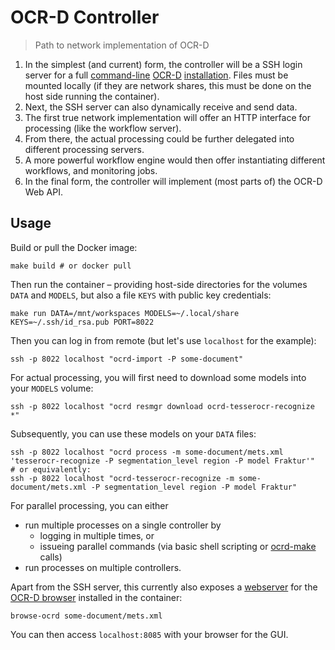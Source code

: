 # OCR-D Controller

> Path to network implementation of OCR-D

1. In the simplest (and current) form, the controller will be a SSH login server for a full [command-line](https://ocr-d.de/en/spec/cli) [OCR-D](https://ocr-d.de) [installation](https://github.com/OCR-D/ocrd_all). 
   Files must be mounted locally (if they are network shares, this must be done on the host side running the container).
2. Next, the SSH server can also dynamically receive and send data.
3. The first true network implementation will offer an HTTP interface for processing (like the workflow server).
4. From there, the actual processing could be further delegated into different processing servers.
5. A more powerful workflow engine would then offer instantiating different workflows, and monitoring jobs.
6. In the final form, the controller will implement (most parts of) the OCR-D Web API.

## Usage

Build or pull the Docker image:

    make build # or docker pull

Then run the container – providing host-side directories for the volumes `DATA` and `MODELS`, but also a file `KEYS` with public key credentials:

    make run DATA=/mnt/workspaces MODELS=~/.local/share KEYS=~/.ssh/id_rsa.pub PORT=8022

Then you can log in from remote (but let's use `localhost` for the example):

    ssh -p 8022 localhost "ocrd-import -P some-document"

For actual processing, you will first need to download some models into your `MODELS` volume:

    ssh -p 8022 localhost "ocrd resmgr download ocrd-tesserocr-recognize *"

Subsequently, you can use these models on your `DATA` files:

    ssh -p 8022 localhost "ocrd process -m some-document/mets.xml 'tesserocr-recognize -P segmentation_level region -P model Fraktur'"
    # or equivalently:
    ssh -p 8022 localhost "ocrd-tesserocr-recognize -m some-document/mets.xml -P segmentation_level region -P model Fraktur"

For parallel processing, you can either
- run multiple processes on a single controller by
  - logging in multiple times, or 
  - issueing parallel commands (via basic shell scripting or [ocrd-make](https://bertsky.github.io/workflow-configuration) calls)
- run processes on multiple controllers.

Apart from the SSH server, this currently also exposes a [webserver](https://github.com/OCR-D/ocrd-website/wiki/browse-ocrd-in-Docker) for the [OCR-D browser](https://github.com/hnesk/browse-ocrd) installed in the container:

    browse-ocrd some-document/mets.xml

You can then access `localhost:8085` with your browser for the GUI.

